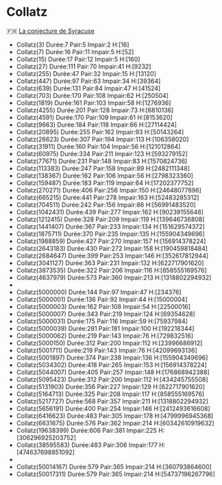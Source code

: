 # Collatz
🇫🇷 [La conjecture de Syracuse](https://oeis.org/A006884)


- Collatz(3) Durée:7 Pair:5 Impair:2 H:[16]
- Collatz(7) Durée:16 Pair:11 Impair:5 H:[52]
- Collatz(15) Durée:17 Pair:12 Impair:5 H:[160]
- Collatz(27) Durée:111 Pair:70 Impair:41 H:[9232]
- Collatz(255) Durée:47 Pair:32 Impair:15 H:[13120]
- Collatz(447) Durée:97 Pair:63 Impair:34 H:[39364]
- Collatz(639) Durée:131 Pair:84 Impair:47 H:[41524]
- Collatz(703) Durée:170 Pair:108 Impair:62 H:[250504]
- Collatz(1819) Durée:161 Pair:103 Impair:58 H:[1276936]
- Collatz(4255) Durée:201 Pair:128 Impair:73 H:[6810136]
- Collatz(4591) Durée:170 Pair:109 Impair:61 H:[8153620]
- Collatz(9663) Durée:184 Pair:118 Impair:66 H:[27114424]
- Collatz(20895) Durée:255 Pair:162 Impair:93 H:[50143264]
- Collatz(26623) Durée:307 Pair:194 Impair:113 H:[106358020]
- Collatz(31911) Durée:160 Pair:104 Impair:56 H:[121012864]
- Collatz(60975) Durée:334 Pair:211 Impair:123 H:[593279152]
- Collatz(77671) Durée:231 Pair:148 Impair:83 H:[1570824736]
- Collatz(113383) Durée:247 Pair:158 Impair:89 H:[2482111348]
- Collatz(138367) Durée:162 Pair:106 Impair:56 H:[2798323360]
- Collatz(159487) Durée:183 Pair:119 Impair:64 H:[17202377752]
- Collatz(270271) Durée:406 Pair:256 Impair:150 H:[24648077896]
- Collatz(665215) Durée:441 Pair:278 Impair:163 H:[52483285312]
- Collatz(704511) Durée:242 Pair:156 Impair:86 H:[56991483520]
- Collatz(1042431) Durée:439 Pair:277 Impair:162 H:[90239155648]
- Collatz(1212415) Durée:328 Pair:209 Impair:119 H:[139646736808]
- Collatz(1441407) Durée:367 Pair:233 Impair:134 H:[151629574372]
- Collatz(1875711) Durée:370 Pair:235 Impair:135 H:[155904349696]
- Collatz(1988859) Durée:427 Pair:270 Impair:157 H:[156914378224]
- Collatz(2643183) Durée:430 Pair:272 Impair:158 H:[190459818484]
- Collatz(2684647) Durée:399 Pair:253 Impair:146 H:[352617812944]
- Collatz(3041127) Durée:363 Pair:231 Impair:132 H:[622717901620]
- Collatz(3873535) Durée:322 Pair:206 Impair:116 H:[858555169576]
- Collatz(4637979) Durée:573 Pair:360 Impair:213 H:[1318802294932]
-
- Collatz(5000000) Durée:144 Pair:97 Impair:47 H:[234376]
- Collatz(5000001) Durée:136 Pair:92 Impair:44 H:[15000004]
- Collatz(5000003) Durée:162 Pair:108 Impair:54 H:[22500016]
- Collatz(5000007) Durée:343 Pair:219 Impair:124 H:[69354628]
- Collatz(5000031) Durée:175 Pair:116 Impair:59 H:[75937984]
- Collatz(5000039) Durée:281 Pair:181 Impair:100 H:[192218344]
- Collatz(5000062) Durée:219 Pair:143 Impair:76 H:[729832516]
- Collatz(5000150) Durée:312 Pair:200 Impair:112 H:[23996686912]
- Collatz(5001711) Durée:219 Pair:143 Impair:76 H:[42099693136]
- Collatz(5001897) Durée:374 Pair:238 Impair:136 H:[155904349696]
- Collatz(5034302) Durée:418 Pair:265 Impair:153 H:[156914378224]
- Collatz(5044007) Durée:405 Pair:257 Impair:148 H:[176868942388]
- Collatz(5095423) Durée:312 Pair:200 Impair:112 H:[434245755508]
- Collatz(5131903) Durée:356 Pair:227 Impair:129 H:[622717901620]
- Collatz(5164713) Durée:325 Pair:208 Impair:117 H:[858555169576]
- Collatz(5217727) Durée:568 Pair:357 Impair:211 H:[1318802294932]
- Collatz(5656191) Durée:400 Pair:254 Impair:146 H:[2412493616608]
- Collatz(6416623) Durée:483 Pair:305 Impair:178 H:[4799996945368]
- Collatz(6631675) Durée:576 Pair:362 Impair:214 H:[60342610919632]
- Collatz(19638399) Durée:606 Pair:381 Impair:225 H:[306296925203752]
- Collatz(38595583) Durée:483 Pair:306 Impair:177 H:[474637698851092]
-
- Collatz(50014167) Durée:579 Pair:365 Impair:214 H:[360793864600]
- Collatz(50017311) Durée:579 Pair:365 Impair:214 H:[54737196267796]

